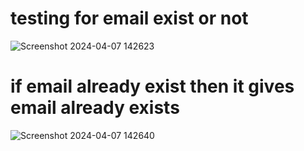 
# testing for email exist or not
![Screenshot 2024-04-07 142623](https://github.com/akshaypandey28/FitBuddy/assets/123543794/951ec4bf-ce4e-4022-ab8b-443605e5b256)
# if email already exist then it gives email already exists
![Screenshot 2024-04-07 142640](https://github.com/akshaypandey28/FitBuddy/assets/123543794/18dc000b-3c12-42ba-9a03-4ed92ad5375b)
